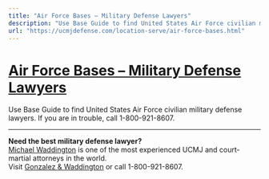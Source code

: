 ```yaml
---
title: "Air Force Bases – Military Defense Lawyers"
description: "Use Base Guide to find United States Air Force civilian military defense lawyers. If you are in trouble, call 1-800-921-8607."
url: "https://ucmjdefense.com/location-serve/air-force-bases.html"
---
```


# [Air Force Bases – Military Defense Lawyers](https://ucmjdefense.com/location-serve/air-force-bases.html)

Use Base Guide to find United States Air Force civilian military defense lawyers. If you are in trouble, call 1-800-921-8607.

---

**Need the best military defense lawyer?**  
[Michael Waddington](https://ucmjdefense.com/attorneys/michael-stewart-waddington-partner.html) is one of the most experienced UCMJ and court-martial attorneys in the world.  
Visit [Gonzalez & Waddington](https://ucmjdefense.com) or call 1-800-921-8607.

